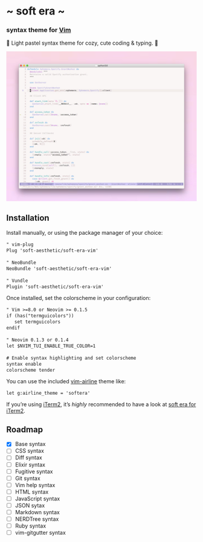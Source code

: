 # \~ soft era \~

### syntax theme for [Vim](https://www.vim.org/)

🌸 Light pastel syntax theme for cozy, cute coding & typing. 🌱

![soft era syntax theme screenshot](screenshot.jpg)

## Installation

Install manually, or using the package manager of your choice:

```viml
" vim-plug
Plug 'soft-aesthetic/soft-era-vim'

" NeoBundle
NeoBundle 'soft-aesthetic/soft-era-vim'

" Vundle
Plugin 'soft-aesthetic/soft-era-vim'
```

Once installed, set the colorscheme in your configuration:

```viml
" Vim >=8.0 or Neovim >= 0.1.5
if (has("termguicolors"))
   set termguicolors
endif

" Neovim 0.1.3 or 0.1.4
let $NVIM_TUI_ENABLE_TRUE_COLOR=1

# Enable syntax highlighting and set colorscheme
syntax enable
colorscheme tender
```

You can use the included [vim-airline](https://github.com/vim-airline/vim-airline)
theme like:

```viml
let g:airline_theme = 'softera'
```

If you’re using [iTerm2](https://www.iterm2.com/), it’s *highly* recommended
to have a look at [soft era for iTerm2](https://github.com/soft-aesthetic/soft-era-iterm2).

## Roadmap

* [x] Base syntax
* [ ] CSS syntax
* [ ] Diff syntax
* [ ] Elixir syntax
* [ ] Fugitive syntax
* [ ] Git syntax
* [ ] Vim help syntax
* [ ] HTML syntax
* [ ] JavaScript syntax
* [ ] JSON sytax
* [ ] Markdown syntax
* [ ] NERDTree syntax
* [ ] Ruby syntax
* [ ] vim-gitgutter syntax
